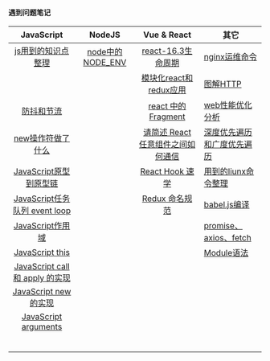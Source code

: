 #### 遇到问题笔记

|                          JavaScript                          |                 NodeJS                  |                         Vue & React                          | 其它                                              |
| :----------------------------------------------------------: | :-------------------------------------: | :----------------------------------------------------------: | ------------------------------------------------- |
| [js用到的知识点整理](https://github.com/Composur/resume/blob/master/blog/js.md) | [node中的NODE_ENV](./doc/2019-07-03.md) |      [react-16.3生命周期](./doc/react-16新声明周期.md)       | [nginx运维命令](./doc/nginx命令以及部署vue.md)    |
|                                                              |                                         |  [模块化react和redux应用](./doc/模块化react和redux应用.md)   | [图解HTTP](./doc/http.md)                         |
|              [防抖和节流](./doc/2019-04-19.md)               |                                         |          [react 中的 Fragment](./doc/2019-07-31.md)          | [web性能优化分析](./doc/web性能优化.md)           |
|           [new操作符做了什么](./doc/2019-05-08.md)           |                                         |   [请简述 React 任意组件之间如何通信](./doc/2019-04-30.md)   | [深度优先遍历和广度优先遍历](./doc/2019-04-25.md) |
|        [JavaScript原型到原型链](./doc/2019-05-09.md)         |                                         |           [React Hook 速学](./doc/react-hooks.md)            | [用到的liunx命令整理](./doc/linux.md)             |
|     [JavaScript任务队列 event loop](./doc/2019-05-12.md)     |                                         | [Redux 命名规范](https://github.com/Composur/resume/blob/master/blog/react.md) | [babel.js编译](./doc/2019-07-09.md)               |
|           [JavaScript作用域](./doc/2019-05-13.md)            |                                         |                                                              | [promise、axios、fetch](./doc/2019-05-24.md)      |
|            [JavaScript this](./doc/2019-05-15.md)            |                                         |                                                              | [Module语法](./doc/2019-05-31.md)                 |
|    [JavaScript call 和 apply 的实现](./doc/2019-05-16.md)    |                                         |                                                              |                                                   |
|         [JavaScript new 的实现](./doc/2019-05-17.md)         |                                         |                                                              |                                                   |
|         [JavaScript arguments](./doc/2019-05-20.md)          |                                         |                                                              |                                                   |
|                                                              |                                         |                                                              |                                                   |
|                                                              |                                         |                                                              |                                                   |
|                                                              |                                         |                                                              |                                                   |
|                                                              |                                         |                                                              |                                                   |
|                                                              |                                         |                                                              |                                                   |
|                                                              |                                         |                                                              |                                                   |

​                       






<!-- 
  [map](./doc/2019-04-18.md)   [记录一次面试](./doc/2019-08-24.md)  

 [set和map](./doc/2019-04-22.md)    [常见面试题](./doc/面试2019-09-25.md)   -->

